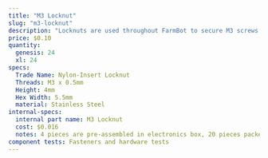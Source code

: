 ```yaml
---
title: "M3 Locknut"
slug: "m3-locknut"
description: "Locknuts are used throughout FarmBot to secure M3 screws in place. The nylon insert allows the locknut to resist loosening when subjected to vibration."
price: $0.10
quantity:
  genesis: 24
  xl: 24
specs:
  Trade Name: Nylon-Insert Locknut
  Threads: M3 x 0.5mm
  Height: 4mm
  Hex Width: 5.5mm
  material: Stainless Steel
internal-specs:
  internal part name: M3 Locknut
  cost: $0.016
  notes: 4 pieces are pre-assembled in electronics box, 20 pieces packed in bag
component tests: Fasteners and hardware tests
---
```

